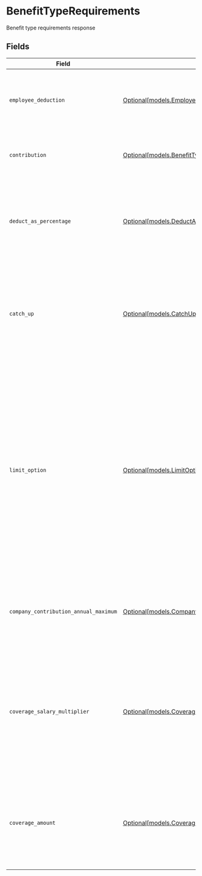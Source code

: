 # BenefitTypeRequirements

Benefit type requirements response


## Fields

| Field                                                                                                                                                                                                                                                                                                | Type                                                                                                                                                                                                                                                                                                 | Required                                                                                                                                                                                                                                                                                             | Description                                                                                                                                                                                                                                                                                          |
| ---------------------------------------------------------------------------------------------------------------------------------------------------------------------------------------------------------------------------------------------------------------------------------------------------- | ---------------------------------------------------------------------------------------------------------------------------------------------------------------------------------------------------------------------------------------------------------------------------------------------------- | ---------------------------------------------------------------------------------------------------------------------------------------------------------------------------------------------------------------------------------------------------------------------------------------------------- | ---------------------------------------------------------------------------------------------------------------------------------------------------------------------------------------------------------------------------------------------------------------------------------------------------- |
| `employee_deduction`                                                                                                                                                                                                                                                                                 | [Optional[models.EmployeeDeduction]](../models/employeededuction.md)                                                                                                                                                                                                                                 | :heavy_minus_sign:                                                                                                                                                                                                                                                                                   | The amount to be deducted, per pay period, from the employee's pay.                                                                                                                                                                                                                                  |
| `contribution`                                                                                                                                                                                                                                                                                       | [Optional[models.BenefitTypeRequirementsContribution]](../models/benefittyperequirementscontribution.md)                                                                                                                                                                                             | :heavy_minus_sign:                                                                                                                                                                                                                                                                                   | An object representing the type and value of the company contribution.                                                                                                                                                                                                                               |
| `deduct_as_percentage`                                                                                                                                                                                                                                                                               | [Optional[models.DeductAsPercentage]](../models/deductaspercentage.md)                                                                                                                                                                                                                               | :heavy_minus_sign:                                                                                                                                                                                                                                                                                   | Whether the employee deduction amount should be treated as a percentage to be deducted from each payroll.                                                                                                                                                                                            |
| `catch_up`                                                                                                                                                                                                                                                                                           | [Optional[models.CatchUp]](../models/catchup.md)                                                                                                                                                                                                                                                     | :heavy_minus_sign:                                                                                                                                                                                                                                                                                   | Whether the employee should use a benefit’s 'catch up' rate. Only Roth 401k and 401k benefits use this value for employees over 50.                                                                                                                                                                  |
| `limit_option`                                                                                                                                                                                                                                                                                       | [Optional[models.LimitOption]](../models/limitoption.md)                                                                                                                                                                                                                                             | :heavy_minus_sign:                                                                                                                                                                                                                                                                                   | Some benefits require additional information to determine their limit. For example, for an HSA benefit, the limit option should be either 'Family' or 'Individual'. For a Dependent Care FSA benefit, the limit option should be either 'Joint Filing or Single' or 'Married and Filing Separately'. |
| `company_contribution_annual_maximum`                                                                                                                                                                                                                                                                | [Optional[models.CompanyContributionAnnualMaximum]](../models/companycontributionannualmaximum.md)                                                                                                                                                                                                   | :heavy_minus_sign:                                                                                                                                                                                                                                                                                   | The maximum company contribution amount per year. A null value signifies no limit.                                                                                                                                                                                                                   |
| `coverage_salary_multiplier`                                                                                                                                                                                                                                                                         | [Optional[models.CoverageSalaryMultiplier]](../models/coveragesalarymultiplier.md)                                                                                                                                                                                                                   | :heavy_minus_sign:                                                                                                                                                                                                                                                                                   | The coverage amount as a multiple of the employee's salary. Only applicable for Group Term Life benefits. Note: cannot be set if coverage amount is also set.                                                                                                                                        |
| `coverage_amount`                                                                                                                                                                                                                                                                                    | [Optional[models.CoverageAmount]](../models/coverageamount.md)                                                                                                                                                                                                                                       | :heavy_minus_sign:                                                                                                                                                                                                                                                                                   | The amount that the employee is insured for. Note: company contribution cannot be present if coverage amount is set.                                                                                                                                                                                 |